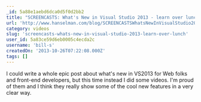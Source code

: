 ```yaml
---
_id: 5a88e1aebd6dca0d5f0d2bb2
title: "SCREENCASTS: What's New in Visual Studio 2013 - learn over lunch!"
url: 'http://www.hanselman.com/blog/SCREENCASTSWhatsNewInVisualStudio2013LearnOverLunch.aspx'
category: videos
slug: 'screencasts-whats-new-in-visual-studio-2013-learn-over-lunch'
user_id: 5a83ce59d6eb0005c4ecda2c
username: 'bill-s'
createdOn: '2013-10-26T07:22:08.000Z'
tags: []
---
```


I could write a whole epic post about what's new in VS2013 for Web folks and front-end developers, but this time instead I did some videos. I'm proud of them and I think they really show some of the cool new features in a very clear way.
